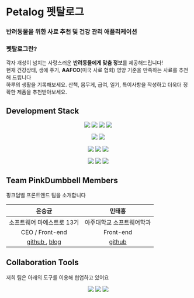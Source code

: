 # Petalog 펫탈로그
### 반려동물을 위한 사료 추천 및 건강 관리 애플리케이션

### 펫탈로그란?

 각자 개성이 넘치는 사랑스러운 **반려동물에게 맞춤 정보**를 제공해드립니다!  
 현재 건강상태, 생애 주기, **AAFCO**(미국 사료 협회) 영양 기준을 만족하는 사료를 추천해 드립니다  
 하루의 생활을 기록해보세요. 산책, 몸무게, 급여, 일기, 특이사항을 작성하고 더욱더 정확한 제품을 추천받아보세요.  

## Development Stack

<div align="center">
  <p>
    <img src="https://img.shields.io/badge/TypeScript-3178C6?style=flat-square&logo=TypeScript&logoColor=white"/>
    <img src="https://img.shields.io/badge/React-61DAFB?style=flat-square&logo=React&logoColor=white"/>
    <img src="https://img.shields.io/badge/Redux-764ABC?style=flat-square&logo=Redux&logoColor=white"/>
    <img src="https://img.shields.io/badge/Testing Library-E33332?style=flat-square&logo=Testing Library&logoColor=white"/>
  </p>
  <p>
    <img src="https://img.shields.io/badge/styled--components-DB7093.svg?&style=flat-square&logo=styled-components&logoColor=white" />
    <img src="https://img.shields.io/badge/Tailwind_CSS-38B2AC?style=for-the-badge&logo=tailwind-css&style=style=flat-square&logoColor=white" />
  </p>
  <p>
    <img src="https://img.shields.io/badge/Amazon_AWS-FF9900?style=flat-square&logo=amazonaws&logoColor=white" />
    <img src="https://img.shields.io/badge/NGINX-009639?style=flat-square&logo=NGINX&logoColor=white"/>
    <img src="https://img.shields.io/badge/Github Actions-2088FF?style=flat-square&logo=Github Actions&logoColor=white"/>
  </p>
  <p>
    <img src="https://img.shields.io/badge/ESLint-4B32C3?style=flat-square&logo=ESLint&logoColor=white"/>
    <img src="https://img.shields.io/badge/Prettier-F7B93E?style=flat-square&logo=Prettier&logoColor=white"/>
    <img src="https://img.shields.io/badge/Vite-B73BFE?style=for-the-badge&logo=vite&style=flat-square&logoColor=FFD62E" />
  </p>
</div>


## Team PinkDumbbell Members

핑크덤벨 프론트엔드 팀을 소개합니다  

| 은승균 | 민태홍 |
|:---:|:---:|
| 소프트웨어 마에스트로 13기| 아주대학교 소프트웨어학과 |
| CEO / Front-end | Front-end |
|[ github ](https://github.com/dmstmdrbs), [ blog ](https://velog.io/@dmstmdrbs) | [ github ](https://github.com/taehong0-0)|


## Collaboration Tools

저희 팀은 아래의 도구를 이용해 협업하고 있어요  


<div align="center">
  <p>
    <img src="https://img.shields.io/badge/Jira-0052CC?style=flat-square&logo=Jira&logoColor=white" />
    <img src="https://img.shields.io/badge/Slack-4A154B?style=flat-square&logo=slack&logoColor=white" />
    <img src="https://img.shields.io/badge/Notion-000000?style=flat-square&logo=notion&logoColor=white" />
  </p>
</div>
